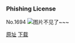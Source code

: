 ### Phishing License
No.1694
![图片不见了~~~](https://imgs.xkcd.com/comics/phishing_license.png)

[原址](https://xkcd.com//1694) [下载](https://imgs.xkcd.com/comics/phishing_license.png)

